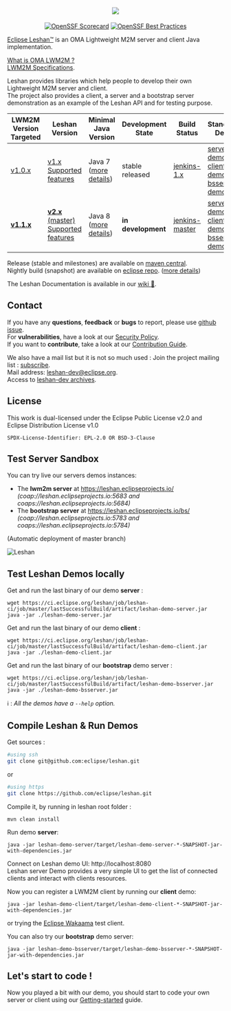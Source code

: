 <h1 align="center">

<a href="[https://otterdog.eclipse.org](https://eclipse.dev/leshan/)">
  <img src="https://eclipse.org/leshan/img/multicolor-leshan.png">
</a>
</h1>
<p align="center">
  <a href="https://scorecard.dev/viewer/?uri=github.com/eclipse-leshan/leshan"><img alt="OpenSSF Scorecard" src="https://api.securityscorecards.dev/projects/github.com/eclipse-leshan/leshan/badge" /></a>
  <a href="https://www.bestpractices.dev/projects/10034"><img alt="OpenSSF Best Practices" src="https://www.bestpractices.dev/projects/10034/badge" /></a>
</p>

[Eclipse Leshan™](https://eclipse.dev/leshan/) is an OMA Lightweight M2M server and client Java implementation.

[What is OMA LWM2M ?](https://omaspecworks.org/what-is-oma-specworks/iot/lightweight-m2m-lwm2m/)  
[LWM2M Specifications](https://github.com/eclipse/leshan/wiki/Lightweight-M2M-Specification).  

Leshan provides libraries which help people to develop their own Lightweight M2M server and client.  
The project also provides a client, a server and a bootstrap server demonstration as an example of the Leshan API and for testing purpose.

| LWM2M Version <br> Targeted | Leshan  <br> Version | Minimal <br> Java Version | Development <br> State |  Build Status   |  Standalone <br> Demos |
| - | - | - | - | - | - |
| [v1.0.x](https://github.com/eclipse/leshan/wiki/Lightweight-M2M-Specification#lightweight-m2m-v10x) | [v1.x](https://github.com/eclipse/leshan/tree/1.x) <br/> [Supported features](https://github.com/eclipse/leshan/wiki/LWM2M-Supported-features) | Java 7 ([more details](https://github.com/eclipse-leshan/leshan/tree/1.x/documentation/Requirement.md)) | stable released | [jenkins-1.x](https://ci.eclipse.org/leshan/job/leshan-ci/job/1.x/) | [server-demo](https://ci.eclipse.org/leshan/job/leshan-ci/job/1.x/lastSuccessfulBuild/artifact/leshan-demo-server.jar)<br/> [client-demo](https://ci.eclipse.org/leshan/job/leshan-ci/job/1.x/lastSuccessfulBuild/artifact/leshan-demo-client.jar) <br/> [bsserver-demo](https://ci.eclipse.org/leshan/job/leshan-ci/job/1.x/lastSuccessfulBuild/artifact/leshan-demo-bsserver.jar) |
| [**v1.1.x**](https://github.com/eclipse/leshan/wiki/Lightweight-M2M-Specification#lightweight-m2m-v11x)| [**v2.x** (master)](https://github.com/eclipse/leshan/tree/master) <br/> [Supported features](https://github.com/eclipse/leshan/wiki/LWM2M-1.1-supported-features) | Java 8 ([more details](./documentation/Requirement.md)) | **in development**  |[jenkins-master](https://ci.eclipse.org/leshan/job/leshan-ci/job/master/)     | [server-demo](https://ci.eclipse.org/leshan/job/leshan-ci/job/master/lastSuccessfulBuild/artifact/leshan-demo-server.jar)<br/> [client-demo](https://ci.eclipse.org/leshan/job/leshan-ci/job/master/lastSuccessfulBuild/artifact/leshan-demo-client.jar) <br/> [bsserver-demo](https://ci.eclipse.org/leshan/job/leshan-ci/job/master/lastSuccessfulBuild/artifact/leshan-demo-bsserver.jar)  |


Release (stable and milestones) are available on [maven central](https://search.maven.org/search?q=org.eclipse.leshan).  
Nightly build (snapshot) are available on [eclipse repo](https://repo.eclipse.org/#view-repositories;leshan-snapshots~browsestorage). ([more details](https://github.com/eclipse/leshan/pull/885))

The Leshan Documentation  is available in our [wiki :blue_book:](https://github.com/eclipse/leshan/wiki).

Contact
-------
If you have any **questions**, **feedback** or **bugs** to report, please use [github issue](https://github.com/eclipse-leshan/leshan/issues).  
For **vulnerabilities**, have a look at our [Security Policy](https://github.com/eclipse-leshan/leshan/security/policy).  
If you want to **contribute**, take a look at our [Contribution Guide](https://github.com/eclipse-leshan/leshan/blob/master/CONTRIBUTING.md).


We also have a mail list but it is not so much used :
Join the project mailing list : [subscribe](https://dev.eclipse.org/mailman/listinfo/leshan-dev).  
Mail address: leshan-dev@eclipse.org.  
Access to [leshan-dev archives](https://dev.eclipse.org/mhonarc/lists/leshan-dev/).  

License
-------

This work is dual-licensed under the Eclipse Public License v2.0 and Eclipse Distribution License v1.0

`SPDX-License-Identifier: EPL-2.0 OR BSD-3-Clause`

Test Server Sandbox
------------

You can try live our servers demos instances:

* The **lwm2m server** at https://leshan.eclipseprojects.io/  
   _(coap://leshan.eclipseprojects.io:5683  and coaps://leshan.eclipseprojects.io:5684)_  
* The **bootstrap server** at https://leshan.eclipseprojects.io/bs/  
   _(coap://leshan.eclipseprojects.io:5783  and coaps://leshan.eclipseprojects.io:5784)_  

(Automatic deployment of master branch)

![Leshan](https://www.eclipse.org/leshan/img/capture_for_github-v2.png)

Test Leshan Demos locally
-----------------------
Get and run the last binary of our demo **server** :
```
wget https://ci.eclipse.org/leshan/job/leshan-ci/job/master/lastSuccessfulBuild/artifact/leshan-demo-server.jar
java -jar ./leshan-demo-server.jar
```
Get and run the last binary of our demo **client** :
```
wget https://ci.eclipse.org/leshan/job/leshan-ci/job/master/lastSuccessfulBuild/artifact/leshan-demo-client.jar
java -jar ./leshan-demo-client.jar
```
Get and run the last binary of our **bootstrap** demo server :
```
wget https://ci.eclipse.org/leshan/job/leshan-ci/job/master/lastSuccessfulBuild/artifact/leshan-demo-bsserver.jar
java -jar ./leshan-demo-bsserver.jar
```
:information_source: : _All the demos have a `--help` option._

Compile Leshan & Run Demos
-------------
Get sources :
```bash
#using ssh
git clone git@github.com:eclipse/leshan.git
```
or
```bash
#using https
git clone https://github.com/eclipse/leshan.git

```

Compile it, by running in leshan root folder :

```
mvn clean install
```

Run demo **server**:
```
java -jar leshan-demo-server/target/leshan-demo-server-*-SNAPSHOT-jar-with-dependencies.jar 
```

Connect on Leshan demo UI: http://localhost:8080  
Leshan server Demo provides a very simple UI to get the list of connected clients and interact with clients resources.

Now you can register a LWM2M client by running our **client** demo:
```
java -jar leshan-demo-client/target/leshan-demo-client-*-SNAPSHOT-jar-with-dependencies.jar 
```
or trying the [Eclipse Wakaama](http://eclipse.org/wakaama) test client.

You can also try our **bootstrap** demo server:
```
java -jar leshan-demo-bsserver/target/leshan-demo-bsserver-*-SNAPSHOT-jar-with-dependencies.jar 
```

Let's start to code !
---------------------
Now you played a bit with our demo, you should start to code your own server or client using our [Getting-started](https://github.com/eclipse/leshan/wiki/Getting-started) guide.
